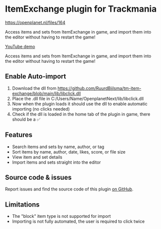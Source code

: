 # ItemExchange plugin for Trackmania

https://openplanet.nl/files/164

Access items and sets from ItemExchange in game, and import them into the editor without having to restart the game!

[YouTube demo](https://www.youtube.com/watch?v=cBxrbqqXsrQ)

Access items and sets from ItemExchange in game, and import them into the editor without having to restart the game!

## Enable Auto-import
1. Download the dll from https://github.com/RuurdBijlsma/tm-item-exchange/blob/main/lib/libclick.dll
2. Place the .dll file in C:/Users/Name/OpenplanetNext/lib/libclick.dll
3. Now when the plugin loads it should use the dll to enable automatic importing (no clicks needed)
4. Check if the dll is loaded in the home tab of the plugin in game, there should be a ✅

## Features
* Search items and sets by name, author, or tag
* Sort items by name, author, date, likes, score, or file size
* View item and set details
* Import items and sets straight into the editor

## Source code & issues
Report issues and find the source code of this plugin [on GitHub](https://github.com/RuurdBijlsma/tm-item-exchange).

## Limitations
* The "block" item type is not supported for import
* Importing is not fully automated, the user is required to click twice
